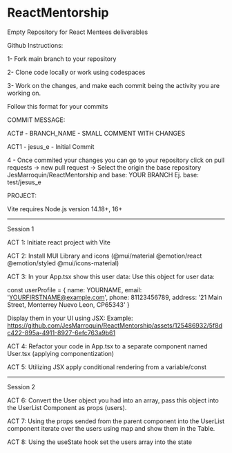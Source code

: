 # ReactMentorship
Empty Repository for React Mentees deliverables 

Github Instructions:

1- Fork main branch to your repository

2- Clone code locally or work using codespaces

3- Work on the changes, and make each commit being the activity you are working on.

Follow this format for your commits

COMMIT MESSAGE: 

ACT# - BRANCH_NAME - SMALL COMMENT WITH CHANGES

ACT1 - jesus_e - Initial Commit

4 - Once commited your changes you can go to your repository click on pull requests -> new pull request -> Select the origin the base repository JesMarroquin/ReactMentorship and base: YOUR BRANCH Ej. base: test/jesus_e

PROJECT:

Vite requires Node.js version 14.18+, 16+

________________________________________________________________________________

Session 1

ACT 1:
Initiate react project with Vite

ACT 2:
Install MUI Library and icons
(@mui/material @emotion/react @emotion/styled @mui/icons-material)

ACT 3: 
In your App.tsx show this user data:
Use this object for user data: 

const userProfile = {
    name: YOURNAME,
    email: 'YOURFIRSTNAME@example.com',
    phone: 81123456789,
    address: '21 Main Street, Monterrey Nuevo Leon, CP65343'
  }

Display them in your UI using JSX:
Example:
https://github.com/JesMarroquin/ReactMentorship/assets/125486932/5f8dc422-895a-4911-8927-6efc763a9b61

ACT 4:
Refactor your code in App.tsx to a separate component named User.tsx (applying componentization)

ACT 5: 
Utilizing JSX apply conditional rendering from a variable/const

________________________________________________________________________________

Session 2

ACT 6:
Convert the User object you had into an array, pass this object into the UserList Component as props (users).

ACT 7:
Using the props sended from the parent component into the UserList component iterate over the users using map and show them in the Table.

ACT 8: 
Using the useState hook set the users array into the state
